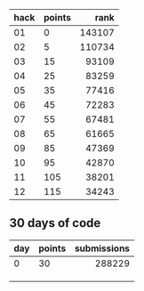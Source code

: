 |hack|points|rank|
|---|---|---:|
|01 | 0   | 143107|
|02 | 5   | 110734|
|03 | 15  |  93109|
|04 | 25  |  83259|
|05 | 35  |  77416|
|06 | 45  |  72283|
|07 | 55  |  67481|
|08 | 65  |  61665|
|09 | 85  |  47369|
|10 | 95  |  42870|
|11 | 105 |  38201|
|12 | 115 |  34243|

## 30 days of code
|day|points|submissions|
|---|---|-----:|
|0  |30 |288229|
||||
||||
||||